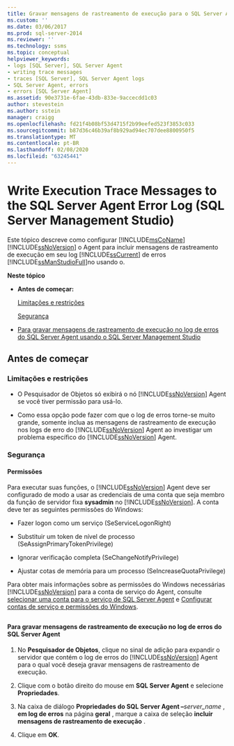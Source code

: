 ```yaml
---
title: Gravar mensagens de rastreamento de execução para o SQL Server Agent log de erros (SQL Server Management Studio) | Microsoft Docs
ms.custom: ''
ms.date: 03/06/2017
ms.prod: sql-server-2014
ms.reviewer: ''
ms.technology: ssms
ms.topic: conceptual
helpviewer_keywords:
- logs [SQL Server], SQL Server Agent
- writing trace messages
- traces [SQL Server], SQL Server Agent logs
- SQL Server Agent, errors
- errors [SQL Server Agent]
ms.assetid: 90e3731e-6fae-43db-833e-9accecdd1c03
author: stevestein
ms.author: sstein
manager: craigg
ms.openlocfilehash: fd21f4b08bf53d4715f2b99eefed523f3853c033
ms.sourcegitcommit: b87d36c46b39af8b929ad94ec707dee8800950f5
ms.translationtype: MT
ms.contentlocale: pt-BR
ms.lasthandoff: 02/08/2020
ms.locfileid: "63245441"
---
```

# <a name="write-execution-trace-messages-to-the-sql-server-agent-error-log-sql-server-management-studio"></a>Write Execution Trace Messages to the SQL Server Agent Error Log (SQL Server Management Studio)
  Este tópico descreve como configurar [!INCLUDE[msCoName](../../includes/msconame-md.md)] [!INCLUDE[ssNoVersion](../../includes/ssnoversion-md.md)] o Agent para incluir mensagens de rastreamento de execução em seu log [!INCLUDE[ssCurrent](../../includes/sscurrent-md.md)] de erros [!INCLUDE[ssManStudioFull](../../includes/ssmanstudiofull-md.md)]no usando o.  
  
 **Neste tópico**  
  
-   **Antes de começar:**  
  
     [Limitações e restrições](#Restrictions)  
  
     [Segurança](#Security)  
  
-   [Para gravar mensagens de rastreamento de execução no log de erros do SQL Server Agent usando o SQL Server Management Studio](#SSMSProcedure)  
  
##  <a name="BeforeYouBegin"></a> Antes de começar  
  
###  <a name="Restrictions"></a> Limitações e restrições  
  
-   O Pesquisador de Objetos só exibirá o nó [!INCLUDE[ssNoVersion](../../includes/ssnoversion-md.md)] Agent se você tiver permissão para usá-lo.  
  
-   Como essa opção pode fazer com que o log de erros torne-se muito grande, somente inclua as mensagens de rastreamento de execução nos logs de erro do [!INCLUDE[ssNoVersion](../../includes/ssnoversion-md.md)] Agent ao investigar um problema específico do [!INCLUDE[ssNoVersion](../../includes/ssnoversion-md.md)] Agent.  
  
###  <a name="Security"></a> Segurança  
  
####  <a name="Permissions"></a> Permissões  
 Para executar suas funções, o [!INCLUDE[ssNoVersion](../../includes/ssnoversion-md.md)] Agent deve ser configurado de modo a usar as credenciais de uma conta que seja membro da função de servidor fixa **sysadmin** no [!INCLUDE[ssNoVersion](../../includes/ssnoversion-md.md)]. A conta deve ter as seguintes permissões do Windows:  
  
-   Fazer logon como um serviço (SeServiceLogonRight)  
  
-   Substituir um token de nível de processo (SeAssignPrimaryTokenPrivilege)  
  
-   Ignorar verificação completa (SeChangeNotifyPrivilege)  
  
-   Ajustar cotas de memória para um processo (SeIncreaseQuotaPrivilege)  
  
 Para obter mais informações sobre as permissões do Windows necessárias [!INCLUDE[ssNoVersion](../../includes/ssnoversion-md.md)] para a conta de serviço do Agent, consulte [selecionar uma conta para o serviço de SQL Server Agent](select-an-account-for-the-sql-server-agent-service.md) e [Configurar contas de serviço e permissões do Windows](../../database-engine/configure-windows/configure-windows-service-accounts-and-permissions.md).  
  
##  <a name="SSMSProcedure"></a>   
#### <a name="to-write-execution-trace-messages-to-the-sql-server-agent-error-log"></a>Para gravar mensagens de rastreamento de execução no log de erros do SQL Server Agent  
  
1.  No **Pesquisador de Objetos**, clique no sinal de adição para expandir o servidor que contém o log de erros do [!INCLUDE[ssNoVersion](../../includes/ssnoversion-md.md)] Agent para o qual você deseja gravar mensagens de rastreamento de execução.  
  
2.  Clique com o botão direito do mouse em **SQL Server Agent** e selecione **Propriedades**.  
  
3.  Na caixa de diálogo **Propriedades do SQL Server Agent –**_server_name_ , **em log de erros** na página **geral** , marque a caixa de seleção **incluir mensagens de rastreamento de execução** .  
  
4.  Clique em **OK**.  
  
  

